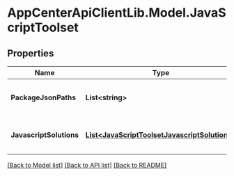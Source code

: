 # AppCenterApiClientLib.Model.JavaScriptToolset
## Properties

Name | Type | Description | Notes
------------ | ------------- | ------------- | -------------
**PackageJsonPaths** | **List&lt;string&gt;** | Paths for detected package.json files | 
**JavascriptSolutions** | [**List&lt;JavaScriptToolsetJavascriptSolutions&gt;**](JavaScriptToolsetJavascriptSolutions.md) | The React Native solutions detected | [optional] 

[[Back to Model list]](../README.md#documentation-for-models) [[Back to API list]](../README.md#documentation-for-api-endpoints) [[Back to README]](../README.md)

